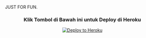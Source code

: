 JUST FOR FUN.

<h3 align="center">Klik Tombol di Bawah ini untuk Deploy di Heroku</h3>
<p align="center"><a href="https://heroku.com/deploy?template=https://github.com/cassabisnis/Man-Userbot"><img src="https://www.herokucdn.com/deploy/button.png" alt="Deploy to Heroku" target="_blank"/></a></p>

